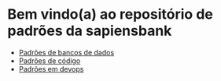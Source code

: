 # Bem vindo(a) ao repositório de padrões da sapiensbank

- [Padrões de bancos de dados](database/README.md) 
- [Padrões de código](code-style/README.md)
- [Padrões em devops](devops/README.md)
